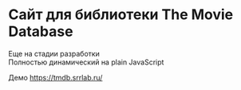 # Сайт для библиотеки The Movie Database

Еще на стадии разработки  
Полностью динамический на plain JavaScript

Демо https://tmdb.srrlab.ru/

